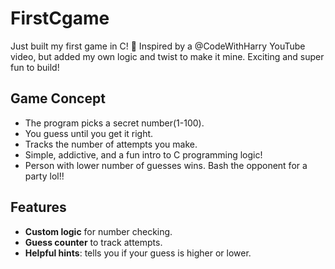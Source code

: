 # FirstCgame
 Just built my first game in C! 🎉 Inspired by a @CodeWithHarry YouTube video, but added my own logic and twist to make it mine. Exciting and super fun to build!

##  Game Concept
- The program picks a secret number(1-100).
- You guess until you get it right.
- Tracks the number of attempts you make.
- Simple, addictive, and a fun intro to C programming logic!
- Person with lower number of guesses wins. Bash the opponent for a party lol!!

##  Features
- **Custom logic** for number checking.
- **Guess counter** to track attempts.
- **Helpful hints**: tells you if your guess is higher or lower.
  

